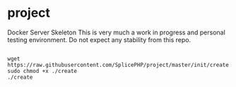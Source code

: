 # project
Docker Server Skeleton
This is very much a work in progress and personal testing environment.
Do not expect any stability from this repo.

```

wget https://raw.githubusercontent.com/SplicePHP/project/master/init/create
sudo chmod +x ./create
./create


```
